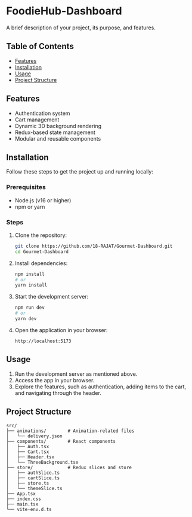# FoodieHub-Dashboard

A brief description of your project, its purpose, and features.

## Table of Contents
- [Features](#features)
- [Installation](#installation)
- [Usage](#usage)
- [Project Structure](#project-structure)

  

## Features
- Authentication system
- Cart management
- Dynamic 3D background rendering
- Redux-based state management
- Modular and reusable components

  

## Installation

Follow these steps to get the project up and running locally:

### Prerequisites
- Node.js (v16 or higher)
- npm or yarn

### Steps

1. Clone the repository:
   ```bash
   git clone https://github.com/18-RAJAT/Gourmet-Dashboard.git
   cd Gourmet-Dashboard
   ```

2. Install dependencies:
   ```bash
   npm install
   # or
   yarn install
   ```

3. Start the development server:
   ```bash
   npm run dev
   # or
   yarn dev
   ```

4. Open the application in your browser:
   ```
   http://localhost:5173
   ```


## Usage

1. Run the development server as mentioned above.
2. Access the app in your browser.
3. Explore the features, such as authentication, adding items to the cart, and navigating through the header.



## Project Structure

```plaintext
src/
├── animations/        # Animation-related files
│   └── delivery.json
├── components/        # React components
│   ├── Auth.tsx
│   ├── Cart.tsx
│   ├── Header.tsx
│   └── ThreeBackground.tsx
├── store/             # Redux slices and store
│   ├── authSlice.ts
│   ├── cartSlice.ts
│   ├── store.ts
│   └── themeSlice.ts
├── App.tsx            
├── index.css          
├── main.tsx           
└── vite-env.d.ts      


